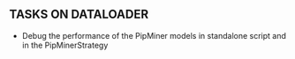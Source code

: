 ## TASKS ON DATALOADER
- Debug the performance of the PipMiner models in standalone script and in the PipMinerStrategy